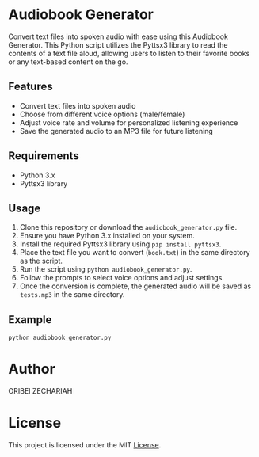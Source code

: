 # Audiobook Generator

Convert text files into spoken audio with ease using this Audiobook Generator. This Python script utilizes the Pyttsx3 library to read the contents of a text file aloud, allowing users to listen to their favorite books or any text-based content on the go.

## Features

- Convert text files into spoken audio
- Choose from different voice options (male/female)
- Adjust voice rate and volume for personalized listening experience
- Save the generated audio to an MP3 file for future listening

## Requirements

- Python 3.x
- Pyttsx3 library

## Usage

1. Clone this repository or download the `audiobook_generator.py` file.
2. Ensure you have Python 3.x installed on your system.
3. Install the required Pyttsx3 library using `pip install pyttsx3`.
4. Place the text file you want to convert (`book.txt`) in the same directory as the script.
5. Run the script using `python audiobook_generator.py`.
6. Follow the prompts to select voice options and adjust settings.
7. Once the conversion is complete, the generated audio will be saved as `tests.mp3` in the same directory.

## Example

```
python audiobook_generator.py
```

# Author

ORIBEI ZECHARIAH

# License

This project is licensed under the MIT [License](https://github.com/zechariah16/Insta-Engagement-Bot?tab=MIT-1-ov-file).
